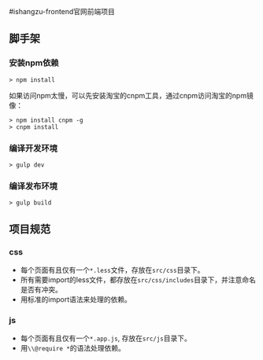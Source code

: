 #ishangzu-frontend官网前端项目

## 脚手架

### 安装npm依赖

```
> npm install
```

如果访问npm太慢，可以先安装淘宝的cnpm工具，通过cnpm访问淘宝的npm镜像：

```
> npm install cnpm -g
> cnpm install
```

### 编译开发环境

```
> gulp dev
```

### 编译发布环境

```
> gulp build
```

## 项目规范

### css

  - 每个页面有且仅有一个`*.less`文件，存放在`src/css`目录下。
  - 所有需要import的less文件，都存放在`src/css/includes`目录下，并注意命名是否有冲突。
  - 用标准的import语法来处理的依赖。

### js

  - 每个页面有且仅有一个`*.app.js`, 存放在`src/js`目录下。
  - 用`\\@require *`的语法处理依赖。
